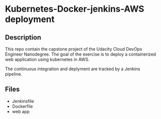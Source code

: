 # Kubernetes-Docker-jenkins-AWS deployment

## Description 

This repo contain the capstone project of the Udacity Cloud DevOps Engineer Nanodegree. The goal of the exercise is to deploy a containerized web application using kubernetes in AWS. 

The continuous integration and deplyment are tracked by a Jenkins pipeline. 

## Files 

- Jenkinsfile
- Dockerfile
- web app


